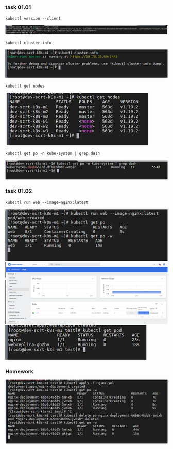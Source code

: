### task 01.01
```
kubectl version --client
```
![task 01 01.img](/task-01/img/01.JPG)
```
kubectl cluster-info
```
![task 01 02.img](/task-01/img/02.JPG)
```
kubectl get nodes
```
![task 01 03.img](/task-01/img/03.JPG)
```
kubectl get po -n kube-system | grep dash
```
![task 01 04.img](/task-01/img/04.JPG)

### task 01.02
```
kubectl run web --image=nginx:latest
```
![task 01 05.img](/task-01/img/05.JPG)
![task 01 06.img](/task-01/img/06.JPG)
![task 01 07.img](/task-01/img/07.JPG)
### Homework
![task 01 08.img](/task-01/img/08.JPG)
